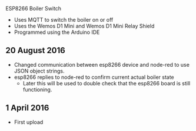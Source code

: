 ESP8266 Boiler Switch

* Uses MQTT to switch the boiler on or off
* Uses the Wemos D1 Mini and Wemos D1 Mini Relay Shield
* Programmed using the Arduino IDE

## 20 August 2016
* Changed communication between esp8266 device and node-red to use JSON object strings.
* esp8266 replies to node-red to confirm current actual boiler state
	* Later this will be used to double check that the esp8266 board is still functioning.

## 1 April 2016
* First upload

